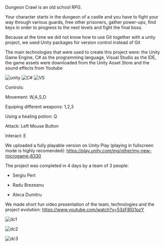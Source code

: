 Dungeon Crawl is an old school RPG. 

Your character starts in the dungeon of a castle and you have to fight your way through various guards, free other prisoners, gather power-ups, find keys in order to progress to the next levels and fight the final boss.

Because at the time we did not know how to use Git together with a unity project, we used Unity packages for version control instead of Git

The main technologies that were used to create this project were: the Unity Game Engine, C# as the programming language, Visual Studio as the IDE, the game assets were downloaded from the Unity Asset Store and the sound effects from Youtube

![unity](https://user-images.githubusercontent.com/89579316/185093452-6907d46e-eb60-4e24-9054-3602fc84f020.jpg)
![C#](https://user-images.githubusercontent.com/89579316/185092875-395875dc-ea3e-46df-81d1-05cc0194f2f9.jpg)
![VS](https://user-images.githubusercontent.com/89579316/185092879-62e4ec88-59eb-4b91-8eb6-c9fbb857cf16.jpg)

Controls:

Movement: W,A,S,D

Equiping different weapons: 1,2,3

Using a healing potion: Q

Attack: Left Mouse Button

Interact: E

We uploaded a fully playable version on Unity Play (playing in fullscreen mode is highly recomended): https://play.unity.com/mg/other/my-new-microgame-6330

The project was completed in 4 days by a team of 3 people:

- Sergiu Pert

- Radu Brezeanu

- Aleca Dumitru

We made short fun video presentation of the team, technologies and the project evolution: https://www.youtube.com/watch?v=53zF8IG1pzY

![dc1](https://user-images.githubusercontent.com/89579316/185094259-357ad22f-fa90-4f94-b64f-5b93ba2b9806.JPG)

![dc2](https://user-images.githubusercontent.com/89579316/185094321-9e1f7e17-6daf-4d55-ba9e-e2cf728dc277.JPG)

![dc3](https://user-images.githubusercontent.com/89579316/185094343-471a5663-e7e6-48d1-a408-d056c5c82549.JPG)
